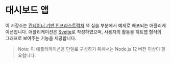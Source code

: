 # 대시보드 앱

이 저장소는 [컨테이너 기반 인프라스트럭처](https://yes24.com) 책 실습 부분에서 예제로 배포되는 애플리케이션입니다.
애플리케이션은 [Svelte](https://svelte.dev)로 작성하였으며, 사용자의 활동을 히트맵 형식의 그래프로 보여주는 기능을 제공합니다.

> Note: 이 애플리케이션을 단일로 구성하기 위해서는 Node.js 12 버전 이상이 필요합니다.
